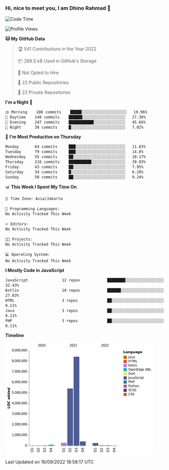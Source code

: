 ### Hi, nice to meet you, I am Dhino Rahmad 👋
<!--START_SECTION:waka-->
![Code Time](http://img.shields.io/badge/Code%20Time-0%20secs-blue)

![Profile Views](http://img.shields.io/badge/Profile%20Views-0-blue)

**🐱 My GitHub Data** 

> 🏆 541 Contributions in the Year 2022
 > 
> 📦 289.5 kB Used in GitHub's Storage 
 > 
> 🚫 Not Opted to Hire
 > 
> 📜 22 Public Repositories 
 > 
> 🔑 22 Private Repositories  
 > 
**I'm a Night 🦉** 

```text
🌞 Morning    108 commits    █████░░░░░░░░░░░░░░░░░░░░   19.96% 
🌆 Daytime    148 commits    ██████░░░░░░░░░░░░░░░░░░░   27.36% 
🌃 Evening    247 commits    ███████████░░░░░░░░░░░░░░   45.66% 
🌙 Night      38 commits     █░░░░░░░░░░░░░░░░░░░░░░░░   7.02%

```
📅 **I'm Most Productive on Thursday** 

```text
Monday       64 commits     ███░░░░░░░░░░░░░░░░░░░░░░   11.83% 
Tuesday      79 commits     ███░░░░░░░░░░░░░░░░░░░░░░   14.6% 
Wednesday    55 commits     ██░░░░░░░░░░░░░░░░░░░░░░░   10.17% 
Thursday     216 commits    ██████████░░░░░░░░░░░░░░░   39.93% 
Friday       43 commits     ██░░░░░░░░░░░░░░░░░░░░░░░   7.95% 
Saturday     34 commits     █░░░░░░░░░░░░░░░░░░░░░░░░   6.28% 
Sunday       50 commits     ██░░░░░░░░░░░░░░░░░░░░░░░   9.24%

```


📊 **This Week I Spent My Time On** 

```text
⌚︎ Time Zone: Asia/Jakarta

💬 Programming Languages: 
No Activity Tracked This Week

🔥 Editors: 
No Activity Tracked This Week

🐱‍💻 Projects: 
No Activity Tracked This Week

💻 Operating System: 
No Activity Tracked This Week

```

**I Mostly Code in JavaScript** 

```text
JavaScript               12 repos            ████████░░░░░░░░░░░░░░░░░   32.43% 
Kotlin                   10 repos            ██████░░░░░░░░░░░░░░░░░░░   27.03% 
HTML                     3 repos             ██░░░░░░░░░░░░░░░░░░░░░░░   8.11% 
Java                     3 repos             ██░░░░░░░░░░░░░░░░░░░░░░░   8.11% 
PHP                      3 repos             ██░░░░░░░░░░░░░░░░░░░░░░░   8.11%

```


**Timeline**

![Chart not found](https://raw.githubusercontent.com/Dhino12/Dhino12/master/charts/bar_graph.png) 


 Last Updated on 16/09/2022 18:58:17 UTC
<!--END_SECTION:waka-->
 
